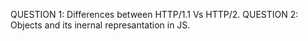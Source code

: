 QUESTION 1: Differences between HTTP/1.1 Vs HTTP/2.
QUESTION 2: Objects and its inernal represantation in JS.